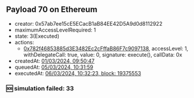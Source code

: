 ## Payload 70 on Ethereum

- creator: 0x57ab7ee15cE5ECacB1aB84EE42D5A9d0d8112922
- maximumAccessLevelRequired: 1
- state: 3(Executed)
- actions:
  - [0x782f46853885d3E3482Ec2cFffaB86F7c9097138](https://etherscan.io/tx/0x782f46853885d3E3482Ec2cFffaB86F7c9097138), accessLevel: 1, withDelegateCall: true, value: 0, signature: execute(), callData: 0x
- createdAt: [01/03/2024, 09:50:47](https://etherscan.io/tx/0x48cba6fed32e20187c7bc4d3dc95c389849e3a756466e06b4f11a78c9d2b1e98)
- queuedAt: [05/03/2024, 10:31:59](https://etherscan.io/tx/0xd06f07181f1157c7043637d2e05c8604a76be744291c03dc86319a4256d77f84)
- executedAt: [06/03/2024, 10:32:23, block: 19375553](https://etherscan.io/tx/0xb1f82d829548b034b5d58d6a00556f718eb7285d66066ab38efee09cf1e6fd8c)

### :sos: simulation failed: 33
